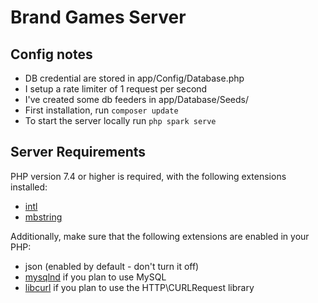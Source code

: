# Brand Games Server

## Config notes

- DB credential are stored in app/Config/Database.php
- I setup a rate limiter of 1 request per second
- I've created some db feeders in app/Database/Seeds/
- First installation, run `composer update`
- To start the server locally run `php spark serve`

## Server Requirements

PHP version 7.4 or higher is required, with the following extensions installed:

- [intl](http://php.net/manual/en/intl.requirements.php)
- [mbstring](http://php.net/manual/en/mbstring.installation.php)

Additionally, make sure that the following extensions are enabled in your PHP:

- json (enabled by default - don't turn it off)
- [mysqlnd](http://php.net/manual/en/mysqlnd.install.php) if you plan to use MySQL
- [libcurl](http://php.net/manual/en/curl.requirements.php) if you plan to use the HTTP\CURLRequest library
